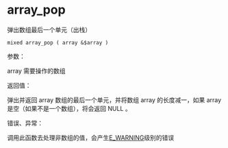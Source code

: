 # array\_pop

弹出数组最后一个单元（出栈）

```
mixed array_pop ( array &$array )
```

参数：

array 需要操作的数组

返回值：

弹出并返回 array 数组的最后一个单元，并将数组 array 的长度减一，如果 array 是空（如果不是一个数组），将会返回 NULL 。

错误、异常：

调用此函数去处理非数组的值，会产生[E\_WARNING](http://php.net/manual/zh/errorfunc.constants.php)级别的错误


